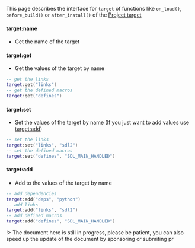
This page describes the interface for `target` of functions like `on_load()`, `before_build()` or `after_install()` of the [Project target](manual/project_target.md)

#### target:name

- Get the name of the target

#### target:get

- Get the values of the target by name

```lua
-- get the links
target:get("links")
-- get the defined macros
target:get("defines")
```

#### target:set

- Set the values of the target by name (If you just want to add values use [target:add](#targetadd))

```lua
-- set the links
target:set("links", "sdl2")
-- set the defined macros
target:set("defines", "SDL_MAIN_HANDLED")
```

#### target:add

- Add to the values of the target by name

```lua
-- add dependencies
target:add("deps", "python")
-- add links
target:add("links", "sdl2")
-- add defined macros
target:add("defines", "SDL_MAIN_HANDLED")
```

!> The document here is still in progress, please be patient, you can also speed up the update of the document by sponsoring or submiting pr
